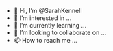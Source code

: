 - 👋 Hi, I’m @SarahKennell
- 👀 I’m interested in ...
- 🌱 I’m currently learning ...
- 💞️ I’m looking to collaborate on ...
- 📫 How to reach me ...

<!---
SarahKennell/SarahKennell is a ✨ special ✨ repository because its `README.md` (this file) appears on your GitHub profile.
You can click the Preview link to take a look at your changes.
--->
